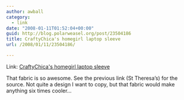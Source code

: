 ```yaml
---
author: awball
category:
  - link
date: "2008-01-11T01:52:04+00:00"
guid: http://blog.polarweasel.org/post/23504186
title: CraftyChica's homegirl laptop sleeve
url: /2008/01/11/23504186/

---
```

Link: [CraftyChica's homegirl laptop sleeve](http://www.craftychica.com/blogs/projects/2006/05/homegirl-laptop-sleeve.php)

That fabric is so awesome. See the previous link (St Theresa’s) for the source. Not quite a design I want to copy, but that fabric would make anything six times cooler…
